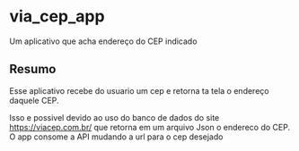 # via_cep_app

Um aplicativo que acha endereço do CEP indicado

## Resumo

Esse aplicativo recebe do usuario um cep e retorna ta tela o endereço daquele CEP. 

Isso e possivel devido ao uso do banco de dados do site https://viacep.com.br/ que retorna em um arquivo Json o endereco do CEP. 
O app consome a API mudando a url para o cep desejado
